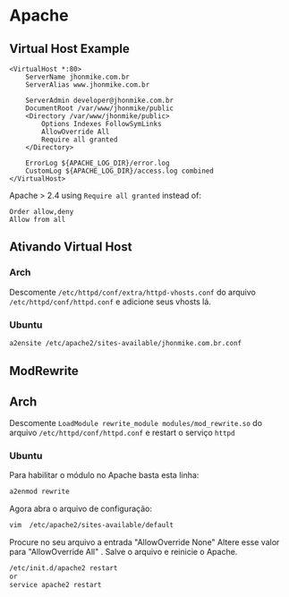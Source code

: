 # Apache

## Virtual Host Example

```
<VirtualHost *:80>
    ServerName jhonmike.com.br
    ServerAlias www.jhonmike.com.br

    ServerAdmin developer@jhonmike.com.br
    DocumentRoot /var/www/jhonmike/public
    <Directory /var/www/jhonmike/public>
        Options Indexes FollowSymLinks
        AllowOverride All
        Require all granted
    </Directory>

    ErrorLog ${APACHE_LOG_DIR}/error.log
    CustomLog ${APACHE_LOG_DIR}/access.log combined
</VirtualHost>
```

Apache > 2.4 using `Require all granted` instead of:
```
Order allow,deny
Allow from all
```

## Ativando Virtual Host

### Arch

Descomente `/etc/httpd/conf/extra/httpd-vhosts.conf` do arquivo `/etc/httpd/conf/httpd.conf` e adicione seus vhosts lá.

### Ubuntu

```bash
a2ensite /etc/apache2/sites-available/jhonmike.com.br.conf
```

## ModRewrite

## Arch

Descomente `LoadModule rewrite_module modules/mod_rewrite.so` do arquivo `/etc/httpd/conf/httpd.conf` e restart o serviço `httpd`

### Ubuntu

Para habilitar o módulo no Apache basta esta linha:

```bash
a2enmod rewrite
```

Agora abra o arquivo de configuração:

```bash
vim  /etc/apache2/sites-available/default
```

Procure no seu arquivo a entrada "AllowOverride None"
Altere esse valor para "AllowOverride All" .
Salve o arquivo e reinicie o Apache.

```bash
/etc/init.d/apache2 restart
or
service apache2 restart
```
